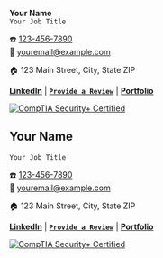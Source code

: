 **Your Name**  
`Your Job Title`  

☎️ [123-456-7890](tel:+1234567890)  
📧 [youremail@example.com](mailto:youremail@example.com)  

🏠 123 Main Street, City, State ZIP  

[**LinkedIn**](https://www.linkedin.com/in/joseph-estes/) | [**`Provide a Review`**](URL_TO_REVIEW_PAGE) | [**Portfolio**](https://josephestes.github.io)  

[![CompTIA Security+ Certified](https://josephestes.github.io/securityplus-logo.png)](https://www.youracclaim.com/badges/0c63e161-e4c4-4d24-971f-789b1aa99f90/)


## **Your Name**  
`Your Job Title`  

☎️ [123-456-7890](tel:+1234567890)  
📧 [youremail@example.com](mailto:youremail@example.com)  

🏠 123 Main Street, City, State ZIP  

[**LinkedIn**](https://www.linkedin.com/in/joseph-estes/) | [**`Provide a Review`**](URL_TO_REVIEW_PAGE) | [**Portfolio**](https://josephestes.github.io)  

[![CompTIA Security+ Certified](https://josephestes.github.io/securityplus-logo.png)](https://www.youracclaim.com/badges/0c63e161-e4c4-4d24-971f-789b1aa99f90/)

